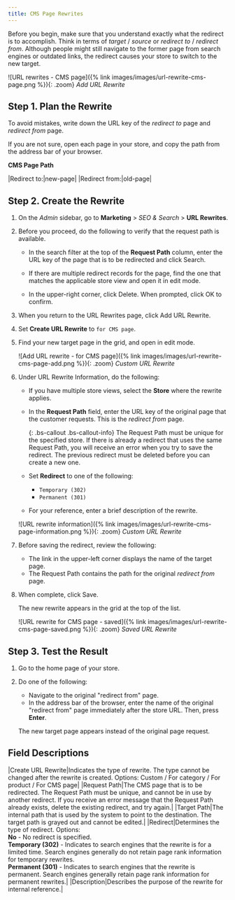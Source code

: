 ```yaml
---
title: CMS Page Rewrites
---
```


Before you begin, make sure that you understand exactly what the redirect is to accomplish. Think in terms of _target_ / _source_ or _redirect to_ / _redirect from_. Although people might still navigate to the former page from search engines or outdated links, the redirect causes your store to switch to the new target.

![URL rewrites - CMS page]({% link images/images/url-rewrite-cms-page.png %}){: .zoom}
_Add URL Rewrite_

## Step 1. Plan the Rewrite

To avoid mistakes, write down the URL key of the _redirect to_ page and _redirect from_ page.

If you are not sure, open each page in your store, and copy the path from the address bar of your browser.

**CMS Page Path**

|Redirect to:|new-page|
|Redirect from:|old-page|

## Step 2. Create the Rewrite

1. On the _Admin_ sidebar, go to **Marketing** > _SEO & Search_ > **URL Rewrites**.

1. Before you proceed, do the following to verify that the request path is available.

    - In the search filter at the top of the **Request Path** column, enter the URL key of the page that is to be redirected and click <span class="btn">Search</span>.

    - If there are multiple redirect records for the page, find the one that matches the applicable store view and open it in edit mode.

    - In the upper-right corner, click <span class="btn">Delete</span>. When prompted, click <span class="btn">OK</span> to confirm.

1. When you return to the URL Rewrites page, click <span class="btn">Add URL Rewrite</span>.

1. Set **Create URL Rewrite** to `for CMS page`.

1. Find your new target page in the grid, and open in edit mode.

    ![Add URL rewrite - for CMS page]({% link images/images/url-rewrite-cms-page-add.png %}){: .zoom}
    _Custom URL Rewrite_

1. Under URL Rewrite Information, do the following:

    - If you have multiple store views, select the **Store** where the rewrite applies.

    - In the **Request Path** field, enter the URL key of the original page that the customer requests. This is the _redirect from_ page.

        {: .bs-callout .bs-callout-info}
        The Request Path must be unique for the specified store. If there is already a redirect that uses the same Request Path, you will receive an error when you try to save the redirect. The previous redirect must be deleted before you can create a new one.

    - Set **Redirect** to one of the following:

        - `Temporary (302)`
        - `Permanent (301)`

    - For your reference, enter a brief description of the rewrite.

    ![URL rewrite information]({% link images/images/url-rewrite-cms-page-information.png %}){: .zoom}
    _Custom URL Rewrite_

1. Before saving the redirect, review the following:

    - The link in the upper-left corner displays the name of the target page.
    - The Request Path contains the path for the original _redirect from_ page.

1. When complete, click <span class="btn">Save</span>.

    The new rewrite appears in the grid at the top of the list.

    ![URL rewrite for CMS page - saved]({% link images/images/url-rewrite-cms-page-saved.png %}){: .zoom}
    _Saved URL Rewrite_

## Step 3. Test the Result

1. Go to the home page of your store.

1. Do one of the following:

    - Navigate to the original "redirect from" page.
    - In the address bar of the browser, enter the name of the original "redirect from" page immediately after the store URL. Then, press **Enter**.

    The new target page appears instead of the original page request.

## Field Descriptions

|Create URL Rewrite|Indicates the type of rewrite. The type cannot be changed after the rewrite is created. Options: Custom / For category / For product / For CMS page|
|Request Path|The CMS page that is to be redirected. The Request Path must be unique, and cannot be in use by another redirect. If you receive an error message that the Request Path already exists, delete the existing redirect, and try again.|
|Target Path|The internal path that is used by the system to point to the destination. The target path is grayed out and cannot be edited.|
|Redirect|Determines the type of redirect. Options: <br/>**No** - No redirect is specified. <br/>**Temporary (302)** - Indicates to search engines that the rewrite is for a limited time. Search engines generally do not retain page rank information for temporary rewrites. <br/>**Permanent (301)** - Indicates to search engines that the rewrite is permanent. Search engines generally retain page rank information for permanent rewrites.|
|Description|Describes the purpose of the rewrite for internal reference.|
